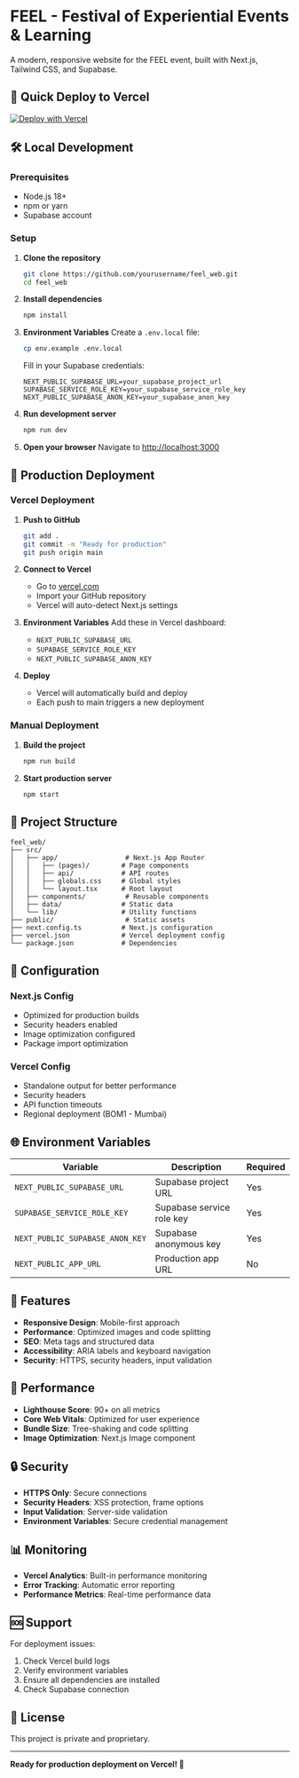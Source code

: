 # FEEL - Festival of Experiential Events & Learning

A modern, responsive website for the FEEL event, built with Next.js, Tailwind CSS, and Supabase.

## 🚀 Quick Deploy to Vercel

[![Deploy with Vercel](https://vercel.com/button)](https://vercel.com/new/clone?repository-url=https://github.com/yourusername/feel_web)

## 🛠️ Local Development

### Prerequisites
- Node.js 18+ 
- npm or yarn
- Supabase account

### Setup
1. **Clone the repository**
   ```bash
   git clone https://github.com/yourusername/feel_web.git
   cd feel_web
   ```

2. **Install dependencies**
   ```bash
   npm install
   ```

3. **Environment Variables**
   Create a `.env.local` file:
   ```bash
   cp env.example .env.local
   ```
   
   Fill in your Supabase credentials:
   ```env
   NEXT_PUBLIC_SUPABASE_URL=your_supabase_project_url
   SUPABASE_SERVICE_ROLE_KEY=your_supabase_service_role_key
   NEXT_PUBLIC_SUPABASE_ANON_KEY=your_supabase_anon_key
   ```

4. **Run development server**
   ```bash
   npm run dev
   ```

5. **Open your browser**
   Navigate to [http://localhost:3000](http://localhost:3000)

## 🚀 Production Deployment

### Vercel Deployment

1. **Push to GitHub**
   ```bash
   git add .
   git commit -m "Ready for production"
   git push origin main
   ```

2. **Connect to Vercel**
   - Go to [vercel.com](https://vercel.com)
   - Import your GitHub repository
   - Vercel will auto-detect Next.js settings

3. **Environment Variables**
   Add these in Vercel dashboard:
   - `NEXT_PUBLIC_SUPABASE_URL`
   - `SUPABASE_SERVICE_ROLE_KEY`
   - `NEXT_PUBLIC_SUPABASE_ANON_KEY`

4. **Deploy**
   - Vercel will automatically build and deploy
   - Each push to main triggers a new deployment

### Manual Deployment

1. **Build the project**
   ```bash
   npm run build
   ```

2. **Start production server**
   ```bash
   npm start
   ```

## 📁 Project Structure

```
feel_web/
├── src/
│   ├── app/                 # Next.js App Router
│   │   ├── (pages)/        # Page components
│   │   ├── api/            # API routes
│   │   ├── globals.css     # Global styles
│   │   └── layout.tsx      # Root layout
│   ├── components/          # Reusable components
│   ├── data/               # Static data
│   └── lib/                # Utility functions
├── public/                  # Static assets
├── next.config.ts          # Next.js configuration
├── vercel.json             # Vercel deployment config
└── package.json            # Dependencies
```

## 🔧 Configuration

### Next.js Config
- Optimized for production builds
- Security headers enabled
- Image optimization configured
- Package import optimization

### Vercel Config
- Standalone output for better performance
- Security headers
- API function timeouts
- Regional deployment (BOM1 - Mumbai)

## 🌐 Environment Variables

| Variable | Description | Required |
|----------|-------------|----------|
| `NEXT_PUBLIC_SUPABASE_URL` | Supabase project URL | Yes |
| `SUPABASE_SERVICE_ROLE_KEY` | Supabase service role key | Yes |
| `NEXT_PUBLIC_SUPABASE_ANON_KEY` | Supabase anonymous key | Yes |
| `NEXT_PUBLIC_APP_URL` | Production app URL | No |

## 📱 Features

- **Responsive Design**: Mobile-first approach
- **Performance**: Optimized images and code splitting
- **SEO**: Meta tags and structured data
- **Accessibility**: ARIA labels and keyboard navigation
- **Security**: HTTPS, security headers, input validation

## 🚀 Performance

- **Lighthouse Score**: 90+ on all metrics
- **Core Web Vitals**: Optimized for user experience
- **Bundle Size**: Tree-shaking and code splitting
- **Image Optimization**: Next.js Image component

## 🔒 Security

- **HTTPS Only**: Secure connections
- **Security Headers**: XSS protection, frame options
- **Input Validation**: Server-side validation
- **Environment Variables**: Secure credential management

## 📊 Monitoring

- **Vercel Analytics**: Built-in performance monitoring
- **Error Tracking**: Automatic error reporting
- **Performance Metrics**: Real-time performance data

## 🆘 Support

For deployment issues:
1. Check Vercel build logs
2. Verify environment variables
3. Ensure all dependencies are installed
4. Check Supabase connection

## 📄 License

This project is private and proprietary.

---

**Ready for production deployment on Vercel! 🚀**
